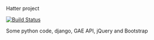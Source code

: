 Hatter project

[![Build Status](https://travis-ci.org/ervitis/hatter.png)](https://travis-ci.org/ervitis/hatter)

Some python code, django, GAE API, jQuery and Bootstrap


